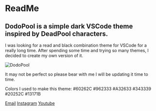 # ReadMe

## DodoPool is a simple dark VSCode theme inspired by DeadPool characters.

I was looking for a read and black combination theme for VSCode for a really long time. After spending some time and trying so many themes, I decided to create my own version of it.

![DodoPool](https://media.giphy.com/media/NBXmdqSQrganm/source.gif)

It may not be perfect so please bear with me I will be updating it time to time.

Colors I used to make this theme:
#60262C
#962333
#A32633
#343339
#20252C
#13171B

[Email](mailto:admin@iammukesh.com)
[Instagram](https://instagram.com/orangepreneur)
[Youtube](https://orangepreneur.com)
